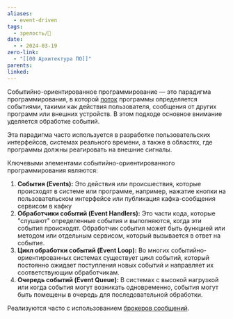 ```yaml
---
aliases:
  - event-driven
tags:
  - зрелость/🌱
date:
  - - 2024-03-19
zero-link:
  - "[[00 Архитектура ПО]]"
parents: 
linked:
---
```

Событийно-ориентированное программирование — это парадигма программирования, в которой [поток](Поток%20процесса%20ОС.md) программы определяется событиями, такими как действия пользователя, сообщения от других программ или внешних устройств. В этом подходе основное внимание уделяется обработке событий.

Эта парадигма часто используется в разработке пользовательских интерфейсов, системах реального времени, а также в областях, где программы должны реагировать на внешние сигналы.

Ключевыми элементами событийно-ориентированного программирования являются:
1. **События (Events):** Это действия или происшествия, которые происходят в системе или программе, например, нажатие кнопки на пользовательском интерфейсе или публикация кафка-сообщения сервисом в кафку
2. **Обработчики событий (Event Handlers):** Это части кода, которые "слушают" определенные события и выполняются, когда эти события происходят. Обработчик события может быть функцией или методом или отдельным сервисом, который вызывается в ответ на событие.
3. **Цикл обработки событий (Event Loop):** Во многих событийно-ориентированных системах существует цикл событий, который постоянно ожидает поступления новых событий и направляет их соответствующим обработчикам.
4. **Очередь событий (Event Queue):** В системах с высокой нагрузкой или когда события могут возникать одновременно, события могут быть помещены в очередь для последовательной обработки.

Реализуются часто с использованием [брокеров сообщений](Брокер%20сообщений.md).
